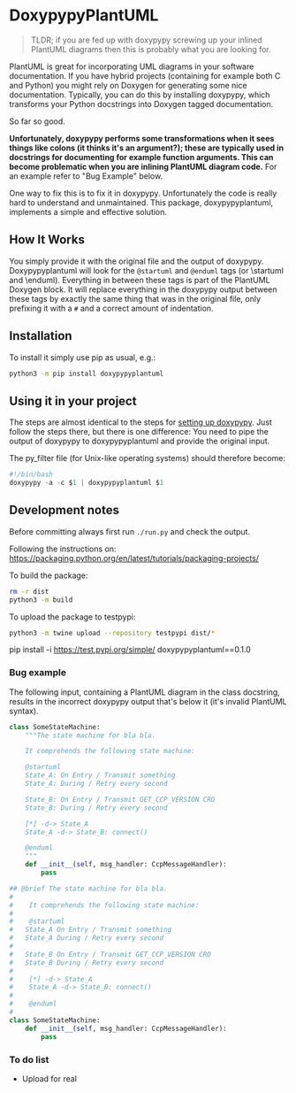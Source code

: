 # DoxypypyPlantUML

> TLDR; if you are fed up with doxypypy screwing up your inlined PlantUML
> diagrams then this is probably what you are looking for.

PlantUML is great for incorporating UML diagrams in your software documentation.
If you have hybrid projects (containing for example both C and Python) you might
rely on Doxygen for generating some nice documentation. Typically, you can do
this by installing doxypypy, which transforms your Python docstrings into
Doxygen tagged documentation.

So far so good.

**Unfortunately, doxypypy performs some transformations when it
sees things like colons (it thinks it's an argument?); these are typically used
in docstrings for documenting for example function arguments. This can become
problematic when you are inlining PlantUML diagram code.** For an example refer
to "Bug Example" below.

One way to fix this is to fix it in doxypypy. Unfortunately the code is really
hard to understand and unmaintained.
This package, doxypypyplantuml, implements a simple and effective solution.

## How It Works

You simply provide it with the original file and the output
of doxypypy. Doxypypyplantuml will look for the `@startuml` and `@enduml` tags
(or \startuml and \enduml).
Everything in between these tags is part of the PlantUML Doxygen block.
It will replace everything in the doxypypy output between these tags by exactly
the same thing that was in the original file, only prefixing it with a `#` and
a correct amount of indentation.

## Installation

To install it simply use pip as usual, e.g.:

```sh
python3 -m pip install doxypypyplantuml
```

## Using it in your project

The steps are almost identical to the steps for
[setting up doxypypy](https://github.com/Feneric/doxypypy#invoking-doxypypy-from-doxygen).
Just follow the steps there, but there is one difference: You need to pipe the
output of doxypypy to doxypypyplantuml and provide the original input.

The py_filter file (for Unix-like operating systems) should therefore become:

```py
#!/bin/bash
doxypypy -a -c $1 | doxypypyplantuml $1
```

## Development notes

Before committing always first run `./run.py` and check the output.

Following the instructions on:
https://packaging.python.org/en/latest/tutorials/packaging-projects/

To build the package:

```bash
rm -r dist
python3 -m build
```

To upload the package to testpypi:

```bash
python3 -m twine upload --repository testpypi dist/*
```

pip install -i https://test.pypi.org/simple/ doxypypyplantuml==0.1.0

### Bug example

The following input, containing a PlantUML diagram in the class docstring, results in the
incorrect doxypypy output that's below it (it's invalid PlantUML syntax).

```py
class SomeStateMachine:
    """The state machine for bla bla.

    It comprehends the following state machine:

    @startuml
    State_A: On Entry / Transmit something
    State_A: During / Retry every second

    State_B: On Entry / Transmit GET_CCP_VERSION CRO
    State_B: During / Retry every second

    [*] -d-> State_A
    State_A -d-> State_B: connect()

    @enduml
    """
    def __init__(self, msg_handler: CcpMessageHandler):
        pass
```

```py
## @brief The state machine for bla bla.
#
#    It comprehends the following state machine:
#
#    @startuml
# 	State_A	On Entry / Transmit something
# 	State_A	During / Retry every second
#
# 	State_B	On Entry / Transmit GET_CCP_VERSION CRO
# 	State_B	During / Retry every second
#
#    [*] -d-> State_A
#    State_A -d-> State_B: connect()
#
#    @enduml
#
class SomeStateMachine:
    def __init__(self, msg_handler: CcpMessageHandler):
        pass
```
### To do list
- Upload for real
